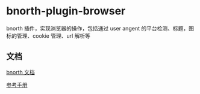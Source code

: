 # bnorth-plugin-browser

bnorth 插件，实现浏览器的操作，包括通过 user angent 的平台检测、标题，图标的管理、cookie 管理、url 解析等

## 文档

[bnorth 文档](//able99.github.io/#cbnorth)

[参考手册](//able99.github.io/bnorth/pluginbase64/)